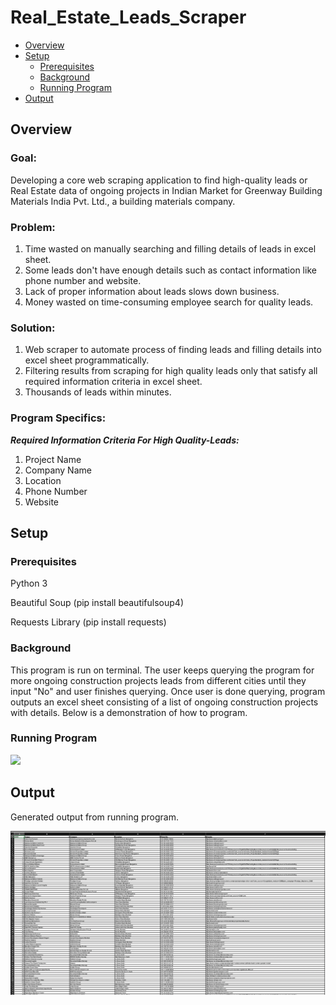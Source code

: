 Real_Estate_Leads_Scraper
=======

- [Overview](#Overview)
- [Setup](#Setup)
    - [Prerequisites](#Prerequisites)
    - [Background](#Background)
    - [Running Program](#Running-Program)
- [Output](#Output)

Overview
------

### Goal:

Developing a core web scraping application to find high-quality leads or Real Estate data of ongoing projects in Indian Market for Greenway Building Materials India Pvt. Ltd., a building materials company. 

### Problem: 
1) Time wasted on manually searching and filling details of leads in excel sheet.
2) Some leads don't have enough details such as contact information like phone number and website.
3) Lack of proper information about leads slows down business.
4) Money wasted on time-consuming employee search for quality leads.

### Solution:
1) Web scraper to automate process of finding leads and filling details into excel sheet programmatically.
2) Filtering results from scraping for high quality leads only that satisfy all required information criteria in excel sheet.
3) Thousands of leads within minutes.

### Program Specifics:



___Required Information Criteria For High Quality-Leads:___
1) Project Name
2) Company Name
3) Location
4) Phone Number
5) Website 


Setup
------

### Prerequisites

Python 3       

Beautiful Soup      (pip install beautifulsoup4)

Requests Library    (pip install requests)

### Background

This program is run on terminal. 
The user keeps querying the program for more ongoing construction projects leads from different cities until they input "No" and user finishes querying.
Once user is done querying, program outputs an excel sheet consisting of a list of ongoing construction projects with details.
Below is a demonstration of how to program.

### Running Program

<a href="https://asciinema.org/a/291902?autoplay=1"><img src="https://asciinema.org/a/291902.png" width="836"/></a>

Output
------
Generated output from running program.

![](images/output_img.png?raw=true)


